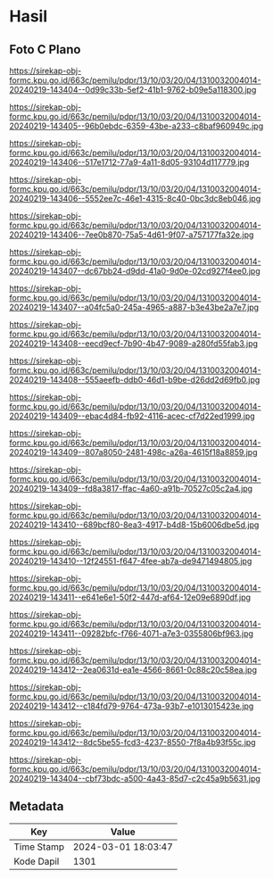 # Hasil

## Foto C Plano

https://sirekap-obj-formc.kpu.go.id/663c/pemilu/pdpr/13/10/03/20/04/1310032004014-20240219-143404--0d99c33b-5ef2-41b1-9762-b09e5a118300.jpg

https://sirekap-obj-formc.kpu.go.id/663c/pemilu/pdpr/13/10/03/20/04/1310032004014-20240219-143405--96b0ebdc-6359-43be-a233-c8baf960949c.jpg

https://sirekap-obj-formc.kpu.go.id/663c/pemilu/pdpr/13/10/03/20/04/1310032004014-20240219-143406--517e1712-77a9-4a11-8d05-93104d117779.jpg

https://sirekap-obj-formc.kpu.go.id/663c/pemilu/pdpr/13/10/03/20/04/1310032004014-20240219-143406--5552ee7c-46e1-4315-8c40-0bc3dc8eb046.jpg

https://sirekap-obj-formc.kpu.go.id/663c/pemilu/pdpr/13/10/03/20/04/1310032004014-20240219-143406--7ee0b870-75a5-4d61-9f07-a757177fa32e.jpg

https://sirekap-obj-formc.kpu.go.id/663c/pemilu/pdpr/13/10/03/20/04/1310032004014-20240219-143407--dc67bb24-d9dd-41a0-9d0e-02cd927f4ee0.jpg

https://sirekap-obj-formc.kpu.go.id/663c/pemilu/pdpr/13/10/03/20/04/1310032004014-20240219-143407--a04fc5a0-245a-4965-a887-b3e43be2a7e7.jpg

https://sirekap-obj-formc.kpu.go.id/663c/pemilu/pdpr/13/10/03/20/04/1310032004014-20240219-143408--eecd9ecf-7b90-4b47-9089-a280fd55fab3.jpg

https://sirekap-obj-formc.kpu.go.id/663c/pemilu/pdpr/13/10/03/20/04/1310032004014-20240219-143408--555aeefb-ddb0-46d1-b9be-d26dd2d69fb0.jpg

https://sirekap-obj-formc.kpu.go.id/663c/pemilu/pdpr/13/10/03/20/04/1310032004014-20240219-143409--ebac4d84-fb92-4116-acec-cf7d22ed1999.jpg

https://sirekap-obj-formc.kpu.go.id/663c/pemilu/pdpr/13/10/03/20/04/1310032004014-20240219-143409--807a8050-2481-498c-a26a-4615f18a8859.jpg

https://sirekap-obj-formc.kpu.go.id/663c/pemilu/pdpr/13/10/03/20/04/1310032004014-20240219-143409--fd8a3817-ffac-4a60-a91b-70527c05c2a4.jpg

https://sirekap-obj-formc.kpu.go.id/663c/pemilu/pdpr/13/10/03/20/04/1310032004014-20240219-143410--689bcf80-8ea3-4917-b4d8-15b6006dbe5d.jpg

https://sirekap-obj-formc.kpu.go.id/663c/pemilu/pdpr/13/10/03/20/04/1310032004014-20240219-143410--12f24551-f647-4fee-ab7a-de9471494805.jpg

https://sirekap-obj-formc.kpu.go.id/663c/pemilu/pdpr/13/10/03/20/04/1310032004014-20240219-143411--e641e6e1-50f2-447d-af64-12e09e6890df.jpg

https://sirekap-obj-formc.kpu.go.id/663c/pemilu/pdpr/13/10/03/20/04/1310032004014-20240219-143411--09282bfc-f766-4071-a7e3-0355806bf963.jpg

https://sirekap-obj-formc.kpu.go.id/663c/pemilu/pdpr/13/10/03/20/04/1310032004014-20240219-143412--2ea0631d-ea1e-4566-8661-0c88c20c58ea.jpg

https://sirekap-obj-formc.kpu.go.id/663c/pemilu/pdpr/13/10/03/20/04/1310032004014-20240219-143412--c184fd79-9764-473a-93b7-e1013015423e.jpg

https://sirekap-obj-formc.kpu.go.id/663c/pemilu/pdpr/13/10/03/20/04/1310032004014-20240219-143412--8dc5be55-fcd3-4237-8550-7f8a4b93f55c.jpg

https://sirekap-obj-formc.kpu.go.id/663c/pemilu/pdpr/13/10/03/20/04/1310032004014-20240219-143404--cbf73bdc-a500-4a43-85d7-c2c45a9b5631.jpg


## Metadata

| Key        | Value               |
| ---------- | ------------------- |
| Time Stamp | 2024-03-01 18:03:47 |
| Kode Dapil | 1301                |



